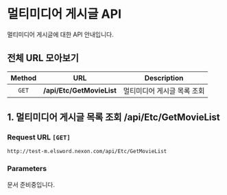 # 멀티미디어 게시글 API
멀티미디어 게시글에 대한 API 안내입니다.

## 전체 URL 모아보기
| Method | URL | Description |
| :----: | ---- | ---- |
| `GET` | **/api/Etc/GetMovieList** | 멀티미디어 게시글 목록 조회 |

## 1. 멀티미디어 게시글 목록 조회 /api/Etc/GetMovieList
### Request URL `[GET]`
```
http://test-m.elsword.nexon.com/api/Etc/GetMovieList
```

### Parameters

문서 준비중입니다.